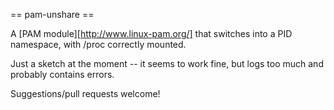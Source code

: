 == pam-unshare ==

A [PAM module][http://www.linux-pam.org/] that switches into a PID namespace,
with /proc correctly mounted.

Just a sketch at the moment -- it seems to work fine, but logs too much and
probably contains errors.

Suggestions/pull requests welcome!
